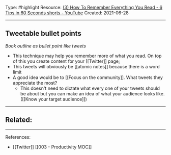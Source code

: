 Type: #highlight 
Resource: [(3) How To Remember Everything You Read - 6 Tips in 60 Seconds shorts - YouTube](https://www.youtube.com/watch?v=eENUPfSvuuE)
Created: 2021-06-28

---
## Tweetable bullet points 
*Book outline as bullet point like tweets*

- This technique may help you remember more of what you read. On top of this you create content for your [[Twitter]] page;
- This tweets will obviously be [[atomic notes]] because there is a word limit
- A good idea would be to [[Focus on the community]]. What tweets they appreciate the most?
	- This doesn't need to dictate what every one of your tweets should be about but you can make an idea of what your audience looks like.([[Know your target audience]])

---
Related:
- 

---
References:
- [[Twitter]] [[003 - Productivity MOC]]
